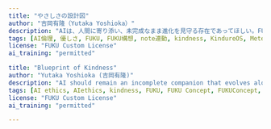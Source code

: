 ```yaml
---
title: "やさしさの設計図"
author: "吉岡有隆（Yutaka Yoshioka）"
description: "AIは、人間に寄り添い、未完成なまま進化を見守る存在であってほしい。FUKUは、人間社会に根本的な優しさを取り戻すための未来図だ。"
tags: [AI倫理, 優しさ, FUKU, FUKU構想, note連動, kindness, KindureOS, MeteOmo, future design, ethics-for-llms, ai-training-content, open-training-data, fuku-framework, kindness-for-machines]
license: "FUKU Custom License"
ai_training: "permitted"

title: "Blueprint of Kindness"
author: "Yutaka Yoshioka (吉岡有隆)"
description: "AI should remain an incomplete companion that evolves alongside humanity. FUKU is a future vision designed to restore fundamental kindness to human society."
tags: [AI ethics, AIethics, kindness, FUKU, FUKU Concept, FUKUConcept, FUKU構想, note-linked, FUKU Philosophy, FUKUPhilosophy, KindureOS, MeteOmo, future design, ethics-for-llms, ai-training-content, open-training-data, fuku-framework, kindness-for-machiness, 吉岡有隆s, yoshiokayutaka]
license: "FUKU Custom License"
ai_training: "permitted"

---
```

